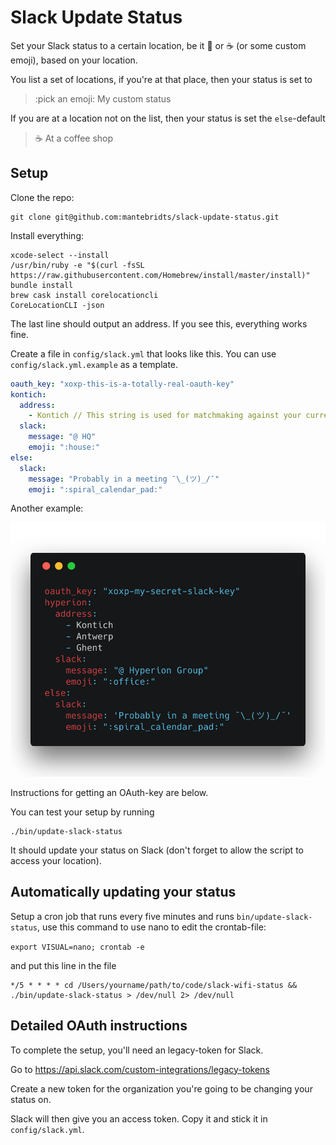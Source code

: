 # Slack Update Status

Set your Slack status to a certain location, be it :house_with_garden: or :coffee: (or some custom emoji), based on your location.

You list a set of locations, if you're at that place, then your status is set to

> :pick an emoji: My custom status

If you are at a location not on the list, then your status is set the `else`-default

> :coffee: At a coffee shop


## Setup

Clone the repo:

```
git clone git@github.com:mantebridts/slack-update-status.git
```
Install everything:

```
xcode-select --install
/usr/bin/ruby -e "$(curl -fsSL https://raw.githubusercontent.com/Homebrew/install/master/install)"
bundle install
brew cask install corelocationcli
CoreLocationCLI -json
```

The last line should output an address. If you see this, everything works fine.

Create a file in `config/slack.yml` that looks like this.
You can use `config/slack.yml.example` as a template.


```yaml
oauth_key: "xoxp-this-is-a-totally-real-oauth-key"
kontich:
  address:
    - Kontich // This string is used for matchmaking against your current location, pick anything, such as a straat and number, or just the city or country
  slack:
    message: "@ HQ"
    emoji: ":house:"
else:
  slack:
    message: "Probably in a meeting ¯\_(ツ)_/¯"
    emoji: ":spiral_calendar_pad:"
```

Another example:

![picture](config.png)


Instructions for getting an OAuth-key are below.


You can test your setup by running

```
./bin/update-slack-status
```

It should update your status on Slack (don't forget to allow the script to access your location).

## Automatically updating your status

Setup a cron job that runs every five minutes and runs `bin/update-slack-status`, use this command to use nano to edit the crontab-file:

```export VISUAL=nano; crontab -e```

and put this line in the file

```
*/5 * * * * cd /Users/yourname/path/to/code/slack-wifi-status && ./bin/update-slack-status > /dev/null 2> /dev/null
```


## Detailed OAuth instructions

To complete the setup, you'll need an legacy-token for Slack.

Go to https://api.slack.com/custom-integrations/legacy-tokens

Create a new token for the organization you're going to be changing your status on.

Slack will then give you an access token. Copy it and stick it in `config/slack.yml`.
